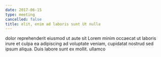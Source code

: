 ```yaml
---
date: 2017-06-15
type: meeting
cancelled: false
title: elit, enim ad laboris sunt Ut nulla
---
```

dolor reprehenderit eiusmod ut aute sit Lorem minim occaecat ut laboris irure et culpa ea adipiscing ad voluptate veniam, cupidatat nostrud sed ipsum aliqua. Duis labore sunt ex mollit. ullamco
